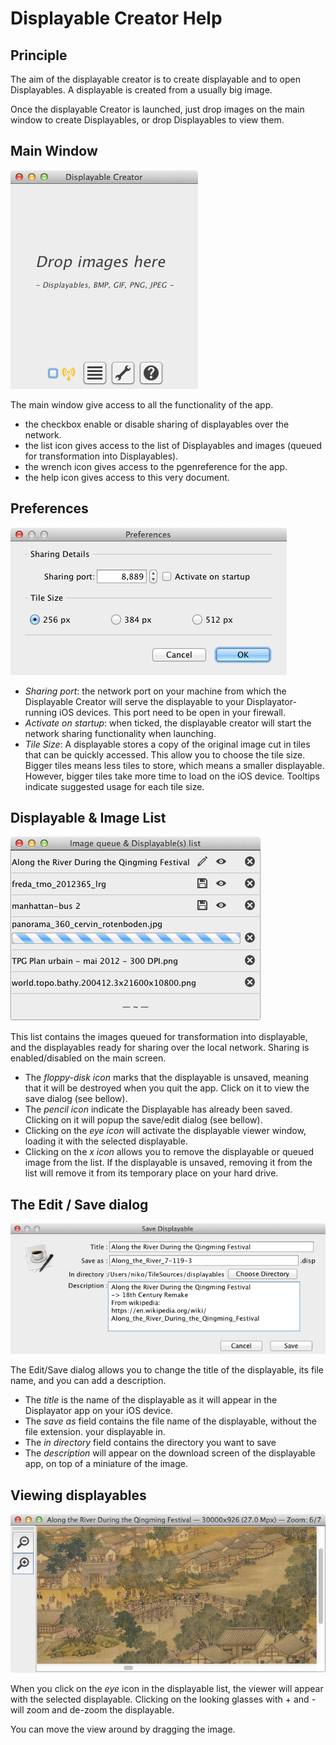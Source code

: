 # Displayable Creator Help



## Principle

The aim of the displayable creator is to create displayable and to
open Displayables. A displayable is created from a usually big image.

Once the displayable Creator is launched, just drop images on the main
window to create Displayables, or drop Displayables to view them.

## Main Window

<img src="img/main.png">

The main window give access to all the functionality of the app. 

- the checkbox enable or disable sharing of displayables over the network.
- the list icon gives access to the list of Displayables and images
  (queued for transformation into Displayables).
- the wrench icon gives access to the pgenreference for the app.
- the help icon gives access to this very document.


## Preferences

<img src="img/prefs.png">

- _Sharing port_: the network port on your machine from which the
  Displayable Creator will serve the displayable to your
  Displayator-running iOS devices. This port need to be open in your
  firewall.
- _Activate on startup_: when ticked, the displayable creator will
  start the network sharing functionality when launching.
- _Tile Size_: A displayable stores a copy of the original image cut
  in tiles that can be quickly accessed. This allow you to choose the
  tile size. Bigger tiles means less tiles to store, which means a
  smaller displayable. However, bigger tiles take more time to load on
  the iOS device. Tooltips indicate suggested usage for each tile
  size.


## Displayable & Image List

<img src="img/list.png">

This list contains the images queued for transformation into
displayable, and the displayables ready for sharing over the local
network. Sharing is enabled/disabled on the main screen.

- The _floppy-disk icon_ marks that the displayable is unsaved,
meaning that it will be destroyed when you quit the app. Click on it
to view the save dialog (see bellow).
- The _pencil icon_ indicate the Displayable has already been
  saved. Clicking on it will popup the save/edit dialog (see bellow).
- Clicking on the _eye icon_ will activate the displayable viewer
  window, loading it with the selected displayable.
- Clicking on the _x icon_ allows you to remove the displayable or
  queued image from the list. If the displayable is unsaved, removing
  it from the list will remove it from its temporary place on your
  hard drive.


## The Edit / Save dialog

<img src="img/save.png">

The Edit/Save dialog allows you to change the title of the displayable, its
file name, and you can add a description.

- The _title_ is the name of the displayable as it will appear in the
Displayator app on your iOS device.
- The _save as_ field contains the file name of the displayable,
  without the file extension.
  your displayable in.
- The _in directory_ field contains the directory you want to save
- The _description_ will appear on the download screen of the
  displayable app, on top of a miniature of the image.


## Viewing displayables

<img src="img/view.png">

When you click on the _eye_ icon in the displayable list, the viewer
will appear with the selected displayable. Clicking on the looking glasses with + and - will zoom and de-zoom the displayable.

You can move the view around by dragging the image.

<!--- clicking on the diagonal expanding arrows will make the view go full-screen.-->


